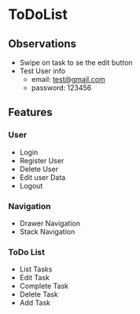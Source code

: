 # ToDoList

## Observations

- Swipe on task to se the edit button
- Test User info
  - email: test@gmail.com
  - password: 123456

## Features

### User

- Login
- Register User
- Delete User
- Edit user Data
- Logout

### Navigation

- Drawer Navigation
- Stack Navigation

### ToDo List

- List Tasks
- Edit Task
- Complete Task
- Delete Task
- Add Task
